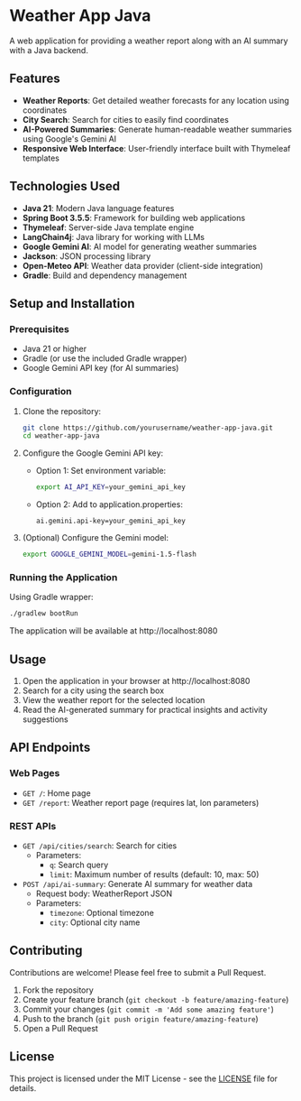 # Weather App Java

A web application for providing a weather report along with an AI summary with a Java backend.

## Features

- **Weather Reports**: Get detailed weather forecasts for any location using coordinates
- **City Search**: Search for cities to easily find coordinates
- **AI-Powered Summaries**: Generate human-readable weather summaries using Google's Gemini AI
- **Responsive Web Interface**: User-friendly interface built with Thymeleaf templates

## Technologies Used

- **Java 21**: Modern Java language features
- **Spring Boot 3.5.5**: Framework for building web applications
- **Thymeleaf**: Server-side Java template engine
- **LangChain4j**: Java library for working with LLMs
- **Google Gemini AI**: AI model for generating weather summaries
- **Jackson**: JSON processing library
- **Open-Meteo API**: Weather data provider (client-side integration)
- **Gradle**: Build and dependency management

## Setup and Installation

### Prerequisites

- Java 21 or higher
- Gradle (or use the included Gradle wrapper)
- Google Gemini API key (for AI summaries)

### Configuration

1. Clone the repository:
   ```bash
   git clone https://github.com/yourusername/weather-app-java.git
   cd weather-app-java
   ```

2. Configure the Google Gemini API key:
   - Option 1: Set environment variable:
     ```bash
     export AI_API_KEY=your_gemini_api_key
     ```
   - Option 2: Add to application.properties:
     ```properties
     ai.gemini.api-key=your_gemini_api_key
     ```

3. (Optional) Configure the Gemini model:
   ```bash
   export GOOGLE_GEMINI_MODEL=gemini-1.5-flash
   ```

### Running the Application

Using Gradle wrapper:
```bash
./gradlew bootRun
```

The application will be available at http://localhost:8080

## Usage

1. Open the application in your browser at http://localhost:8080
2. Search for a city using the search box
3. View the weather report for the selected location
4. Read the AI-generated summary for practical insights and activity suggestions

## API Endpoints

### Web Pages
- `GET /`: Home page
- `GET /report`: Weather report page (requires lat, lon parameters)

### REST APIs
- `GET /api/cities/search`: Search for cities
  - Parameters:
    - `q`: Search query
    - `limit`: Maximum number of results (default: 10, max: 50)
- `POST /api/ai-summary`: Generate AI summary for weather data
  - Request body: WeatherReport JSON
  - Parameters:
    - `timezone`: Optional timezone
    - `city`: Optional city name

## Contributing

Contributions are welcome! Please feel free to submit a Pull Request.

1. Fork the repository
2. Create your feature branch (`git checkout -b feature/amazing-feature`)
3. Commit your changes (`git commit -m 'Add some amazing feature'`)
4. Push to the branch (`git push origin feature/amazing-feature`)
5. Open a Pull Request

## License

This project is licensed under the MIT License - see the [LICENSE](LICENSE) file for details.
